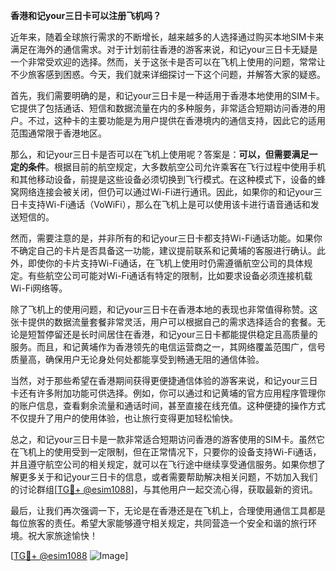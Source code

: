 **香港和记your三日卡可以注册飞机吗？**

近年来，随着全球旅行需求的不断增长，越来越多的人选择通过购买本地SIM卡来满足在海外的通信需求。对于计划前往香港的游客来说，和记your三日卡无疑是一个非常受欢迎的选择。然而，关于这张卡是否可以在飞机上使用的问题，常常让不少旅客感到困惑。今天，我们就来详细探讨一下这个问题，并解答大家的疑惑。

首先，我们需要明确的是，和记your三日卡是一种适用于香港本地使用的SIM卡。它提供了包括通话、短信和数据流量在内的多种服务，非常适合短期访问香港的用户。不过，这种卡的主要功能是为用户提供在香港境内的通信支持，因此它的适用范围通常限于香港地区。

那么，和记your三日卡是否可以在飞机上使用呢？答案是：**可以，但需要满足一定的条件**。根据目前的航空规定，大多数航空公司允许乘客在飞行过程中使用手机和其他移动设备，前提是这些设备必须切换到飞行模式。在这种模式下，设备的蜂窝网络连接会被关闭，但仍可以通过Wi-Fi进行通讯。因此，如果你的和记your三日卡支持Wi-Fi通话（VoWiFi），那么在飞机上是可以使用该卡进行语音通话和发送短信的。

然而，需要注意的是，并非所有的和记your三日卡都支持Wi-Fi通话功能。如果你不确定自己的卡片是否具备这一功能，建议提前联系和记黄埔的客服进行确认。此外，即使你的卡片支持Wi-Fi通话，在飞机上使用时仍需遵循航空公司的具体规定。有些航空公司可能对Wi-Fi通话有特定的限制，比如要求设备必须连接机载Wi-Fi网络等。

除了飞机上的使用问题，和记your三日卡在香港本地的表现也非常值得称赞。这张卡提供的数据流量套餐非常灵活，用户可以根据自己的需求选择适合的套餐。无论是短暂停留还是长时间居住在香港，和记your三日卡都能提供稳定且高质量的服务。而且，和记黄埔作为香港领先的电信运营商之一，其网络覆盖范围广，信号质量高，确保用户无论身处何处都能享受到畅通无阻的通信体验。

当然，对于那些希望在香港期间获得更便捷通信体验的游客来说，和记your三日卡还有许多附加功能可供选择。例如，你可以通过和记黄埔的官方应用程序管理你的账户信息，查看剩余流量和通话时间，甚至直接在线充值。这种便捷的操作方式不仅提升了用户的使用体验，也让旅行变得更加轻松愉快。

总之，和记your三日卡是一款非常适合短期访问香港的游客使用的SIM卡。虽然它在飞机上的使用受到一定限制，但在正常情况下，只要你的设备支持Wi-Fi通话，并且遵守航空公司的相关规定，就可以在飞行途中继续享受通信服务。如果你想了解更多关于和记your三日卡的信息，或者需要帮助解决相关问题，不妨加入我们的讨论群组[[TG💪+ @esim1088](https://t.me/s/esim1088)]，与其他用户一起交流心得，获取最新的资讯。

最后，让我们再次强调一下，无论是在香港还是在飞机上，合理使用通信工具都是每位旅客的责任。希望大家能够遵守相关规定，共同营造一个安全和谐的旅行环境。祝大家旅途愉快！

[[TG💪+ @esim1088](https://t.me/s/esim1088) ![Image](https://i.postimg.cc/4NQfJmqS/Snipaste-2025-05-13-00-14-12.png)]